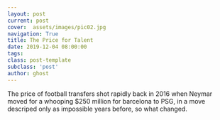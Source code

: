 ```yaml
---
layout: post
current: post
cover:  assets/images/pic02.jpg
navigation: True
title: The Price for Talent
date: 2019-12-04 08:00:00
tags:
class: post-template
subclass: 'post'
author: ghost
---
```

The price of football transfers shot rapidly back in 2016 when Neymar moved for a whooping $250 million for barcelona to PSG, in a move descriped only as impossible years before, so what changed.  

